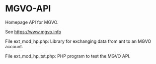 # MGVO-API
Homepage API for MGVO.

See https://www.mgvo.info

File ext_mod_hp.php: Library for exchanging data from ant to an MGVO account.

File ext_mod_hp_tst.php: PHP program to test the MGVO API.
